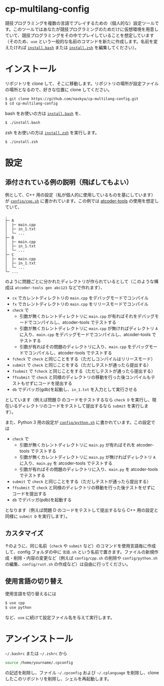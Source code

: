 # cp-multilang-config

競技プログラミングを複数の言語でプレイするための（個人的な）設定ツールです。このツールではあなたが競技プログラミングのためだけに仮想環境を用意していて、競技プログラミングをその中でプレイしていることを想定しています（そのため、`use` という一般的な名前のコマンドを新たに作成します。名前を変えたければ [`install.bash`](https://github.com/naskya/cp-multilang-config/blob/main/install.bash) または [`install.zsh`](https://github.com/naskya/cp-multilang-config/blob/main/install.zsh) を編集してください）。

# インストール

リポジトリを clone して、そこに移動します。リポジトリの場所が設定ファイルの場所となるので、好きな位置に clone してください。

```bash
$ git clone https://github.com/naskya/cp-multilang-config.git
$ cd cp-multilang-config
```

bash をお使いの方は [`install.bash`](https://github.com/naskya/cp-multilang-config/blob/main/install.bash) を、

```sh
$ ./install.bash
```

zsh をお使いの方は [`install.zsh`](https://github.com/naskya/cp-multilang-config/blob/main/install.zsh) を実行します。

```sh
$ ./install.zsh
```

# 設定

## 添付されている例の説明（飛ばしてもよい）

例として、C++ 用の設定（私が個人的に使用しているものを基にしています）が [`config/cpp.sh`](https://github.com/naskya/cp-multilang-config/blob/main/config/cpp.sh) に書かれています。この例では [atcoder-tools](https://github.com/kyuridenamida/atcoder-tools) の使用を想定していて、

```
.
├─ A
│  ├─ main.cpp
│  ├─ in_1.txt
│  └─ ...
├─ B
│  ├─ main.cpp
│  ├─ in_1.txt
│  └─ ...
├─ C
│  ├─ main.cpp
│  ├─ in_1.txt
│  └─ ...
└─ ...
```

のように問題ごとに分かれたディレクトリが作られているとして（このような構成は `atcoder-tools gen abc123` などで作れます）、

- `cx` でカレントディレクトリの `main.cpp` をデバッグモードでコンパイル
- `fx` でカレントディレクトリの `main.cpp` をリリースモードでコンパイル
- `check` で
    - 引数が無くカレントディレクトリに `main.cpp` が有ればそれをデバッグモードでコンパイルし、atcoder-tools でテストする
    - 引数が無くカレントディレクトリに `main.cpp` が無ければディレクトリ `A` に入り、`main.cpp` をデバッグモードでコンパイルし、atcoder-tools でテストする
    - 引数が有ればその問題のディレクトリに入り、`main.cpp` をデバッグモードでコンパイルし、atcoder-tools でテストする
- `fcheck` で `check` と同じことをする（ただしコンパイルはリリースモード）
- `submit` で `check` と同じことをする（ただしテストが通ったら提出する）
- `fsubmit` で `fcheck` と同じことをする（ただしテストが通ったら提出する）
- `ffsubmit` で `check` と同様のディレクトリの移動を行った後コンパイルもテストもせずにコードを提出する
- `db` でデバッガ(gdb)を起動し、`in_1.txt` を入力として実行させる

としています（例えば問題 D のコードをテストするなら `check D` を実行し、現在いるディレクトリのコードをテストして提出するなら `submit` を実行します）。

また、Python 3 用の設定が [`config/python.sh`](https://github.com/naskya/cp-multilang-config/blob/main/config/python.sh) に書かれています。この設定では

- `check` で
    - 引数が無くカレントディレクトリに `main.py` が有ればそれを atcoder-tools でテストする
    - 引数が無くカレントディレクトリに `main.py` が無ければディレクトリ `A` に入り、`main.py` を atcoder-tools でテストする
    - 引数が有ればその問題のディレクトリに入り、`main.py` を atcoder-tools でテストする
- `submit` で `check` と同じことをする（ただしテストが通ったら提出する）
- `ffsubmit` で `check` と同様のディレクトリの移動を行った後テストをせずにコードを提出する
- `db` でデバッガ(pdb)を起動する

となります（例えば問題 D のコードをテストして提出するなら C++ 用の設定と同様に `submit D` を実行します）。

## カスタマイズ

↑のように、同じ名前（`check` や `submit` など）のコマンドを使用言語毎に作成して、config フォルダの中に `言語.sh` という名前で置きます。ファイルの新規作成・削除・内容の変更など（例えば `config/cpp.sh` の削除や `config/python.sh` の編集、`config/rust.sh` の作成など）は自由に行ってください。

## 使用言語の切り替え

使用言語を切り替えるには

```sh
$ use cpp
$ use python
```

など、`use` に続けて設定ファイル名を与えて実行します。

# アンインストール

`~/.bashrc` または `~/.zshrc` から

```sh
source /home/yourname/.cpconfig
```

の記述を削除し、ファイル `~/.cpconfig` および `~/.cplanguage` を削除し、clone したこのリポジトリを削除し、シェルを再起動します。
